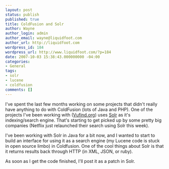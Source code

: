 ```yaml
---
layout: post
status: publish
published: true
title: ColdFusion and Solr
author: Wayne
author_login: admin
author_email: wayne@liquidfoot.com
author_url: http://liquidfoot.com
wordpress_id: 184
wordpress_url: http://www.liquidfoot.com/?p=184
date: 2007-10-03 15:38:43.000000000 -04:00
categories:
- General
tags:
- solr
- lucene
- coldfusion
comments: []
---
```


I've spent the last few months working on some projects that didn't really have anything to do with ColdFusion (lots of Java and PHP). One of the projects I've been working with (<a href="http://www.vufind.org/">Vufind.org</a>) uses <a href="http://lucene.apache.org/solr/">Solr</a> as it's indexing/search engine. That's starting to get picked up by some pretty big companies (Netflix just relaunched their search using Solr this week).

I've been working with Solr in Java for a bit now, and I wanted to start to build an interface for using it as a search engine (my Lucene code is stuck in open source limbo) in Coldfusion. One of the cool things about Solr is that it returns results back through HTTP (in XML, JSON, or ruby).

As soon as I get the code finished, I'll post it as a patch in Solr.
